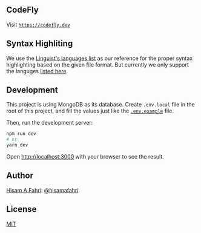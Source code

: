 ## CodeFly

Visit [`https://codefly.dev`](https://codefly.dev)

## Syntax Highliting

We use the [Linguist's languages list](https://github.com/github/linguist/blob/master/lib/linguist/languages.yml) as our reference for the proper syntax highlighting based on the given file format. But currently we only support the languges [listed here](https://microsoft.github.io/monaco-editor/).

## Development

This project is using MongoDB as its database. Create `.env.local` file in the root of this project, and fill the values just like the [`.env.example`](.env.example) file.

Then, run the development server:

```bash
npm run dev
# or
yarn dev
```

Open [http://localhost:3000](http://localhost:3000) with your browser to see the result.

## Author

[Hisam A Fahri](https://hisamafahri.com): [@hisamafahri](https://github.com/hisamafahri)

## License

[MIT](LICENSE)
